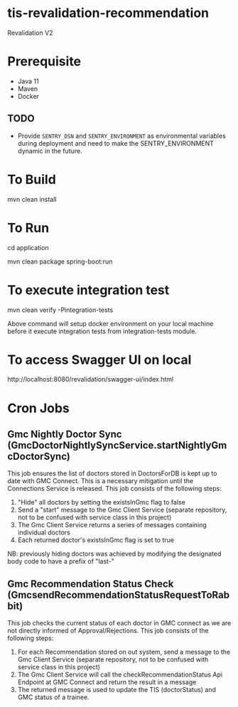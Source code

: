 # tis-revalidation-recommendation

Revalidation V2

# Prerequisite

- Java 11
- Maven
- Docker

## TODO
 - Provide `SENTRY_DSN` and `SENTRY_ENVIRONMENT` as environmental variables
   during deployment and need to make the SENTRY_ENVIRONMENT dynamic in the future.

# To Build

mvn clean install

# To Run

cd application

mvn clean package spring-boot:run

# To execute integration test

mvn clean verify -Pintegration-tests

Above command will setup docker environment on your local machine before it execute integration tests from integration-tests module.

# To access Swagger UI on local
http://localhost:8080/revalidation/swagger-ui/index.html

# Cron Jobs
## Gmc Nightly Doctor Sync (GmcDoctorNightlySyncService.startNightlyGmcDoctorSync)
This job ensures the list of doctors stored in DoctorsForDB is kept up to date with GMC Connect.
This is a necessary mitigation until the Connections Service is released.
This job consists of the following steps:
1. "Hide" all doctors by setting the existsInGmc flag to false
2. Send a "start" message to the Gmc Client Service (separate repository, not to be confused with service class in this project)
3. The Gmc Client Service returns a series of messages containing individual doctors
4. Each returned doctor's existsInGmc flag is set to true

NB: previously hiding doctors was achieved by modifying the designated body code to have a prefix of "last-"

## Gmc Recommendation Status Check (GmcsendRecommendationStatusRequestToRabbit)
This job checks the current status of each doctor in GMC connect as we are not directly informed of Approval/Rejections.
This job consists of the following steps:
1. For each Recommendation stored on out system, send a message to the Gmc Client Service (separate repository, not to be confused with service class in this project)
2. The Gmc Client Service will call the checkRecommendationStatus Api Endpoint at GMC Connect and return the result in a message
3. The returned message is used to update the TIS (doctorStatus) and GMC status of a trainee.